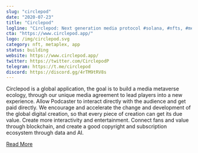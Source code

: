 ```yaml
---
slug: "circlepod"
date: "2020-07-23"
title: "Circlepod"
logline: "Circlepod: Next generation media protocol #solana, #nfts, #metaverse ecosystem, special media protocol guide players to experience the new world. $CPX"
cta: "https://www.circlepod.app/"
logo: /img/circlepod.svg
category: nft, metaplex, app
status: building
website: https://www.circlepod.app/
twitter: https://twitter.com/CirclepodP
telegram: https://t.me/circlepod
discord: https://discord.gg/4rTM9tRV8s
---
```


Circlepod is a global application, the goal is to build a media metaverse ecology, through our unique media agreement to lead players into a new experience. Allow Podcaster to interact directly with the audience and get paid directly. We encourage and accelerate the change and development of the global digital creation, so that every piece of creation can get its due value. Create more interactivity and entertainment. Connect fans and value through blockchain, and create a good copyright and subscription ecosystem through data and AI.

[Read More](https://docs.circlepod.app/docs/about/intro)
